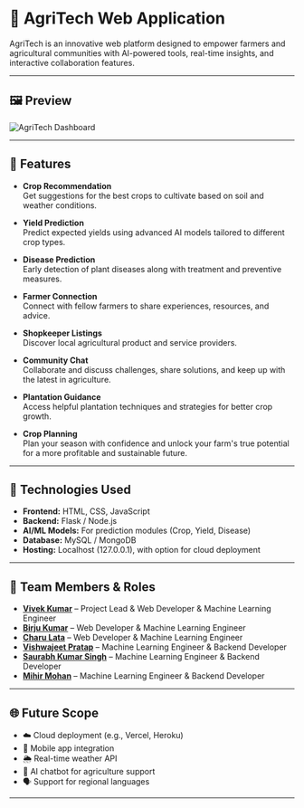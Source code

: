 # 🌾 AgriTech Web Application

AgriTech is an innovative web platform designed to empower farmers and agricultural communities with AI-powered tools, real-time insights, and interactive collaboration features.

---

## 🖼️ Preview

![AgriTech Dashboard](https://github.com/omroy07/AgriTech/blob/main/image/Screenshot%202025-06-03%20111019.png)

 ---
 
## 🌟 Features

- **Crop Recommendation**  
  Get suggestions for the best crops to cultivate based on soil and weather conditions.

- **Yield Prediction**  
  Predict expected yields using advanced AI models tailored to different crop types.

- **Disease Prediction**  
  Early detection of plant diseases along with treatment and preventive measures.

- **Farmer Connection**  
  Connect with fellow farmers to share experiences, resources, and advice.

- **Shopkeeper Listings**  
  Discover local agricultural product and service providers.

- **Community Chat**  
  Collaborate and discuss challenges, share solutions, and keep up with the latest in agriculture.

- **Plantation Guidance**  
  Access helpful plantation techniques and strategies for better crop growth.

- **Crop Planning**  
  Plan your season with confidence and unlock your farm's true potential for a more profitable and sustainable future.
  
---

## 🚀 Technologies Used

- **Frontend:** HTML, CSS, JavaScript  
- **Backend:** Flask / Node.js 
- **AI/ML Models:** For prediction modules (Crop, Yield, Disease)  
- **Database:** MySQL / MongoDB  
- **Hosting:** Localhost (127.0.0.1), with option for cloud deployment
  
---

## 👥 Team Members & Roles

- **[Vivek Kumar](https://github.com/Vivek1034)** – Project Lead & Web Developer  & Machine Learning Engineer
- **[Birju Kumar](https://github.com/birju0451)** – Web Developer  & Machine Learning Engineer
- **[Charu Lata](https://github.com/Charu2810)** – Web Developer  & Machine Learning Engineer
- **[Vishwajeet Pratap](https://github.com/Pratapvishwajeet)** – Machine Learning Engineer & Backend Developer
- **[Saurabh Kumar Singh](https://github.com/SaurabhKumarSingh2707)** – Machine Learning Engineer & Backend Developer
- **[Mihir Mohan](https://github.com/Mihir-90 )** – Machine Learning Engineer & Backend Developer

---

## 🌐 Future Scope

- ☁️ Cloud deployment (e.g., Vercel, Heroku)
- 📱 Mobile app integration
- 🌦️ Real-time weather API
- 🤖 AI chatbot for agriculture support
- 🗣️ Support for regional languages

---

